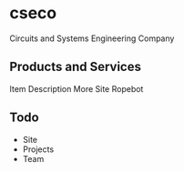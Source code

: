 # cseco
Circuits and Systems Engineering Company


## Products and Services
Item		Description		More	Site
Ropebot		


## Todo
 - Site
 - Projects
 - Team